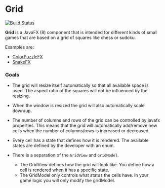 # Grid

[![Build Status](https://travis-ci.org/lestard/Grid.svg?branch=master)](https://travis-ci.org/lestard/Grid)

**Grid** is a JavaFX (8) component that is intended for different kinds of small games that are based on a grid of squares like chess or sudoku.

Examples are:

- [ColorPuzzleFX](https://github.com/lestard/ColorPuzzleFX)
- [SnakeFX](https://github.com/lestard/SnakeFX)

### Goals

- The grid will resize itself automatically so that all available space is used. The aspect ratio of the squares will not be influenced by the resizing. 
-  When the window is resized the grid will also automatically scale down/up.

- The number of columns and rows of the grid can be controlled by javafx properties. This means that the grid will automatically add/remove new cells when the number of columns/rows is increased or decreased.

- Every cell has a state that defines how it is rendered. The available states are defined by the developer with an enum.

- There is a separation of the `GridView` and `GridModel`. 
    - The GridView defines how the grid will look like. You define how a cell is rendered when it has a specific state. 
    - The GridModel only controls what status the cells have. In your game logic you will only modify the gridModel.
